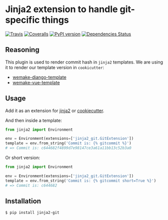# Jinja2 extension to handle git-specific things

[![Travis](https://travis-ci.org/sobolevn/jinja2-git.svg?branch=master)](https://travis-ci.org/sobolevn/jinja2-git)
[![Coveralls](https://coveralls.io/repos/github/sobolevn/jinja2-git/badge.svg?branch=master)](https://coveralls.io/github/sobolevn/jinja2-git?branch=master)
[![PyPI version](https://badge.fury.io/py/jinja2-git.svg)](http://badge.fury.io/py/jinja2-git)
[![Dependencies Status](https://img.shields.io/pypi/pyversions/jinja2-git.svg)](https://pypi.python.org/pypi/jinja2-git)

## Reasoning

This plugin is used to render commit hash in `jinja2` templates. We are
using it to render our template version in `cookicutter`:

- [wemake-django-template](https://github.com/wemake-services/wemake-django-template)
- [wemake-vue-template](https://github.com/wemake-services/wemake-vue-template)

## Usage

Add it as an extension for
[jinja2](http://jinja.pocoo.org/docs/2.10/extensions/) or
[cookiecutter](http://cookiecutter.readthedocs.io/en/latest/advanced/template_extensions.html).

And then inside a template:

```python
from jinja2 import Environment

env = Environment(extensions=['jinja2_git.GitExtension'])
template = env.from_string('Commit is: {% gitcommit %}')
# => Commit is: c644682f4899d7e98147ce3a61a11bb13c52b3a0
```

Or short version:

```python
from jinja2 import Environment

env = Environment(extensions=['jinja2_git.GitExtension'])
template = env.from_string('Commit is: {% gitcommit short=True %}')
# => Commit is: c644682
```

## Installation

```bash
$ pip install jinja2-git
```
